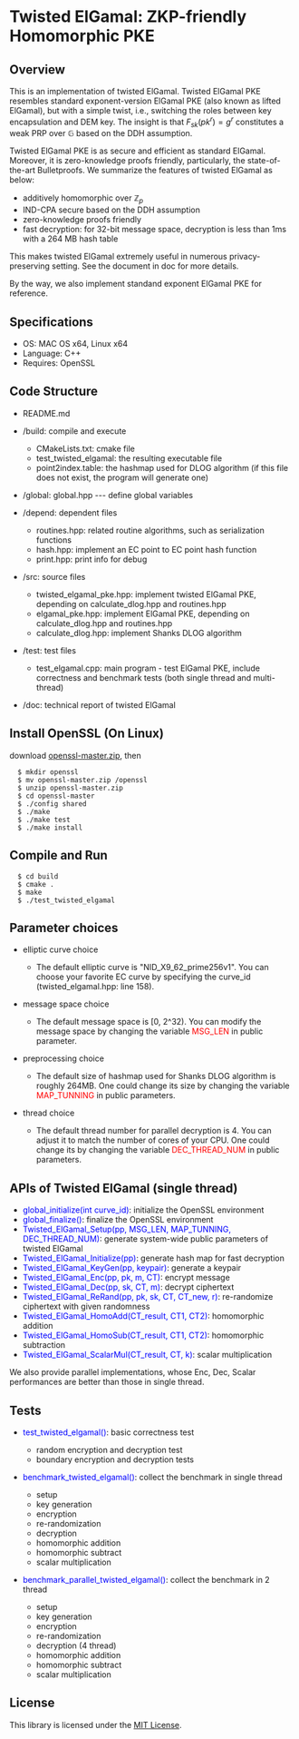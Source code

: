 # Twisted ElGamal: ZKP-friendly Homomorphic PKE

## Overview

This is an implementation of twisted ElGamal. Twisted ElGamal PKE resembles standard exponent-version ElGamal PKE (also known as lifted ElGamal), but with a simple twist, i.e., switching the roles between key encapsulation and DEM key. The insight is that $F_{sk}(pk^r) = g^r$ constitutes a weak PRP over $\mathbb{G}$ based on the DDH assumption. 

Twisted ElGamal PKE is as secure and efficient as standard ElGamal. Moreover, it is zero-knowledge proofs friendly, particularly, the state-of-the-art Bulletproofs. We summarize the features of twisted ElGamal as below:

- additively homomorphic over $\mathbb{Z}_p$ 
- IND-CPA secure based on the DDH assumption
- zero-knowledge proofs friendly
- fast decryption: for 32-bit message space, decryption is less than 1ms with a 264 MB hash table

This makes twisted ElGamal extremely useful in numerous privacy-preserving setting. See the document in doc for more details. 

By the way, we also implement standand exponent ElGamal PKE for reference.   

## Specifications

- OS: MAC OS x64, Linux x64
- Language: C++
- Requires: OpenSSL


## Code Structure
- README.md


- /build: compile and execute 
  * CMakeLists.txt: cmake file
  * test_twisted_elgamal: the resulting executable file
  * point2index.table: the hashmap used for DLOG algorithm (if this file does not exist, the program will generate one)


- /global: global.hpp --- define global variables


- /depend: dependent files
  * routines.hpp: related routine algorithms, such as serialization functions 
  * hash.hpp: implement an EC point to EC point hash function
  * print.hpp: print info for debug


- /src: source files
  * twisted_elgamal_pke.hpp: implement twisted ElGamal PKE, depending on calculate_dlog.hpp and routines.hpp
  * elgamal_pke.hpp: implement ElGamal PKE, depending on calculate_dlog.hpp and routines.hpp
  * calculate_dlog.hpp: implement Shanks DLOG algorithm


- /test: test files
  * test_elgamal.cpp: main program - test ElGamal PKE, include correctness and benchmark tests (both single thread and multi-thread)


- /doc: technical report of twisted ElGamal

## Install OpenSSL (On Linux)
download [openssl-master.zip](https://github.com/openssl/openssl.git), then
```
  $ mkdir openssl
  $ mv openssl-master.zip /openssl
  $ unzip openssl-master.zip
  $ cd openssl-master
  $ ./config shared
  $ ./make
  $ ./make test
  $ ./make install
```

## Compile and Run
```
  $ cd build
  $ cmake .
  $ make
  $ ./test_twisted_elgamal
```

## Parameter choices

- elliptic curve choice
  * The default elliptic curve is "NID_X9_62_prime256v1". 
    You can choose your favorite EC curve by specifying the curve_id (twisted_elgamal.hpp: line 158).


- message space choice
  * The default message space is [0, 2^32). 
    You can modify the message space by changing the variable <font color=red>MSG_LEN</font> in public parameter. 


- preprocessing choice
  * The default size of hashmap used for Shanks DLOG algorithm is roughly 264MB. 
    One could change its size by changing the variable <font color=red>MAP_TUNNING</font> in public parameters. 


- thread choice
  * The default thread number for parallel decryption is 4. You can adjust it to match the number of cores 
    of your CPU. One could change its by changing the variable <font color=red>DEC_THREAD_NUM</font> in public parameters. 

## APIs of Twisted ElGamal (single thread)
  * <font color=blue>global_initialize(int curve_id)</font>: initialize the OpenSSL environment
  * <font color=blue>global_finalize()</font>: finalize the OpenSSL environment
  * <font color=blue>Twisted_ElGamal_Setup(pp, MSG_LEN, MAP_TUNNING, DEC_THREAD_NUM)</font>: generate system-wide public parameters of twisted ElGamal
  * <font color=blue>Twisted_ElGamal_Initialize(pp)</font>: generate hash map for fast decryption
  * <font color=blue>Twisted_ElGamal_KeyGen(pp, keypair)</font>: generate a keypair
  * <font color=blue>Twisted_ElGamal_Enc(pp, pk, m, CT)</font>: encrypt message 
  * <font color=blue>Twisted_ElGamal_Dec(pp, sk, CT, m)</font>: decrypt ciphertext
  * <font color=blue>Twisted_ElGamal_ReRand(pp, pk, sk, CT, CT_new, r)</font>: re-randomize ciphertext with given randomness
  * <font color=blue>Twisted_ElGamal_HomoAdd(CT_result, CT1, CT2)</font>: homomorphic addition
  * <font color=blue>Twisted_ElGamal_HomoSub(CT_result, CT1, CT2)</font>: homomorphic subtraction
  * <font color=blue>Twisted_ElGamal_ScalarMul(CT_result, CT, k)</font>: scalar multiplication

We also provide parallel implementations, whose Enc, Dec, Scalar performances are better than those in single thread. 

## Tests 

- <font color=blue>test_twisted_elgamal()</font>: basic correctness test
  * random encryption and decryption test  
  * boundary encryption and decryption tests


- <font color=blue>benchmark_twisted_elgamal()</font>: collect the benchmark in single thread
  * setup
  * key generation
  * encryption
  * re-randomization
  * decryption
  * homomorphic addition
  * homomorphic subtract
  * scalar multiplication     


- <font color=blue>benchmark_parallel_twisted_elgamal()</font>: collect the benchmark in 2 thread
  * setup
  * key generation
  * encryption
  * re-randomization
  * decryption (4 thread)
  * homomorphic addition
  * homomorphic subtract
  * scalar multiplication 

## License

This library is licensed under the [MIT License](LICENSE).

